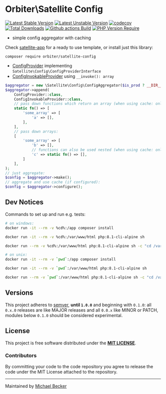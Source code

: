 # Orbiter\Satellite Config

[![Latest Stable Version](https://poser.pugx.org/orbiter/satellite-config/version.svg)](https://packagist.org/packages/orbiter/satellite-config)
[![Latest Unstable Version](https://poser.pugx.org/orbiter/satellite-config/v/unstable.svg)](https://packagist.org/packages/orbiter/satellite-config)
[![codecov](https://codecov.io/gh/bemit/satellite-config/branch/master/graph/badge.svg?token=9BopoWmdHw)](https://codecov.io/gh/bemit/satellite-config)
[![Total Downloads](https://poser.pugx.org/orbiter/satellite-config/downloads.svg)](https://packagist.org/packages/orbiter/satellite-config)
[![Github actions Build](https://github.com/bemit/satellite-config/actions/workflows/blank.yml/badge.svg)](https://github.com/bemit/satellite-config/actions)
[![PHP Version Require](http://poser.pugx.org/orbiter/satellite-config/require/php)](https://packagist.org/packages/orbiter/satellite-config)

- simple config aggregator with caching

Check [satellite-app](https://github.com/bemit/satellite-app) for a ready to use template, or install just this library:

```shell
composer require orbiter/satellite-config
```

- [ConfigProvider](./tests/mock/ConfigProvider.php) implementing `Satellite\Config\ConfigProviderInterface`
- [ConfigInvokableProvider](./tests/mock/ConfigInvokableProvider.php) using `__invoke(): array`

```php
$aggregator = new \Satellite\Config\ConfigAggregator($is_prod ? __DIR__ . '/tmp/config_aggregated.php' : null);
$aggregator->append( 
    ConfigProvider::class,
    ConfigInvokableProvider::class,
    // pass down functions which return an array (when using cache: only executed on warm-up)
    static fn() => [
        'some_array' => [
            'a' => [],
        ],
    ],
    // pass down arrays:
    [
        'some_array' => [
            'b' => [],
            // functions can also be used nested (when using cache: only executed on warm-up)
            'c' => static fn() => [],
        ]
    ],
);
// just aggregate:
$config = $aggregator->make();
// aggregate and use cache (if configured):
$config = $aggregator->configure();
```

## Dev Notices

Commands to set up and run e.g. tests:

```bash
# on windows:
docker run -it --rm -v %cd%:/app composer install

docker run -it --rm -v %cd%:/var/www/html php:8.1-cli-alpine sh

docker run --rm -v %cd%:/var/www/html php:8.1-cli-alpine sh -c "cd /var/www/html && ./vendor/bin/phpunit --testdox -c phpunit-ci.xml --bootstrap vendor/autoload.php"

# on unix:
docker run -it --rm -v `pwd`:/app composer install

docker run -it --rm -v `pwd`:/var/www/html php:8.1-cli-alpine sh

docker run --rm -v `pwd`:/var/www/html php:8.1-cli-alpine sh -c "cd /var/www/html && ./vendor/bin/phpunit --testdox -c phpunit-ci.xml --bootstrap vendor/autoload.php"
```

## Versions

This project adheres to [semver](https://semver.org/), **until `1.0.0`** and beginning with `0.1.0`: all `0.x.0` releases are like MAJOR releases and all `0.0.x` like MINOR or PATCH, modules below `0.1.0` should be considered experimental.

## License

This project is free software distributed under the [**MIT LICENSE**](LICENSE).

### Contributors

By committing your code to the code repository you agree to release the code under the MIT License attached to the repository.

***

Maintained by [Michael Becker](https://i-am-digital.eu)
